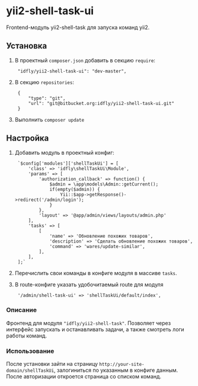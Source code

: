 # yii2-shell-task-ui

Frontend-модуль yii2-shell-task для запуска команд yii2.

## Установка

1. В проектный `composer.json` добавить в секцию `require`:

        "idfly/yii2-shell-task-ui": "dev-master",

2. В секцию `repositories`:

        {
            "type": "git",
            "url": "git@bitbucket.org:idfly/yii2-shell-task-ui.git"
        }

3. Выполнить `composer update`

## Настройка

1. Добавить модуль в проектный конфиг:

        `$config['modules']['shellTaskUi'] = [
            'class' => 'idfly\shellTaskUi\Module',
            'params' => [
                'authorization_callback' => function() {
                    $admin = \app\models\Admin::getCurrent();
                    if(empty($admin)) {
                        Yii::$app->getResponse()->redirect('/admin/login');
                    }
                },
                'layout' => '@app/admin/views/layouts/admin.php'
            ],
            'tasks' => [
                [
                    'name' => 'Обновление похожих товаров',
                    'description' => 'Сделать обновление похожих товаров',
                    'command' => 'wares/update-similar',
                ],
            ],
        ];`

2. Перечислить свои команды в конфиге модуля в массиве `tasks`.

3. В route-конфиге указать удобочитаемый route для модуля

        '/admin/shell-task-ui' => 'shellTaskUi/default/index',

### Описание

Фронтенд для модуля `"idfly/yii2-shell-task"`. Позволяет через интерфейс
запускать и останавливать задачи, а также смотреть логи работы команд.

### Использование

После установки зайти на страницу `http://your-site-domain/shellTaskUi`,
залогиниться по указанным в конфиге данным. После авторизации откроется
страница со списком команд.
